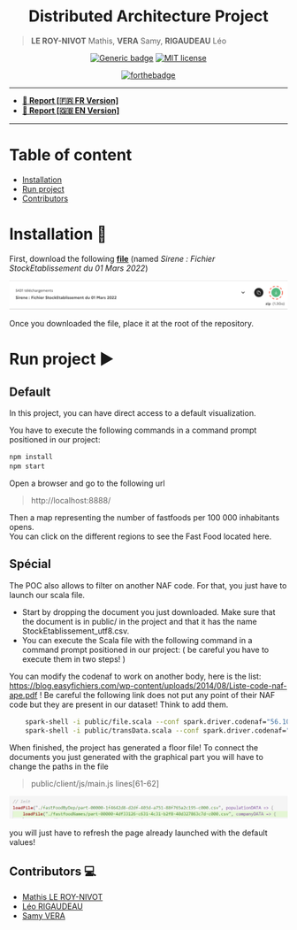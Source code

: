 <h1 align="center">Distributed Architecture Project</h1>

> **LE ROY-NIVOT** Mathis, **VERA** Samy, **RIGAUDEAU** Léo

<div align="center">

[![Generic badge](https://img.shields.io/badge/Contributors-3-green.svg)](https://shields.io/) [![MIT license](https://img.shields.io/badge/License-Apache-blue.svg)](https://github.com/MathisLeRoyNivot/big-data-final-project/main/LICENSE)

[![forthebadge](https://forthebadge.com/images/badges/made-with-javascript.svg)](https://forthebadge.com)

</div>

<hr />

- **[📄 Report [🇫🇷 FR Version]](https://gem-zoo-d8b.notion.site/Architecture-distribu-e-Projet-Fil-Rouge-ed4ea0889c494f29a3d2e2e2d9905940)**
- **[📄 Report [🇬🇧 EN Version]](https://gem-zoo-d8b.notion.site/Distributed-Architecture-Major-Project-2444f67ae49d43c8baa30daf56a07aa6)**

<hr />

# Table of content

- [Installation](#installation)
- [Run project](#scala-execution)
- [Contributors](#contributors)

<div id="installation">

# Installation 🔧

First, download the following **[file](https://www.data.gouv.fr/fr/datasets/base-sirene-des-entreprises-et-de-leurs-etablissements-siren-siret/)** (named *Sirene : Fichier StockEtablissement du 01 Mars 2022*)

<div align="center">

<a href="https://www.data.gouv.fr/fr/datasets/base-sirene-des-entreprises-et-de-leurs-etablissements-siren-siret/">

<img src="./docs/screenshot_data_to_download.png" width=550>

</a>

</div>

Once you downloaded the file, place it at the root of the repository.

</div>

<div id="scala-execution">

# Run project :arrow_forward:
## Default
In this project, you can have direct access to a default visualization. 

You have to execute the following commands in a command prompt positioned in our project: 

```bash
npm install
npm start
```

Open a browser and go to the following url 
>http://localhost:8888/

Then a map representing the number of fastfoods per 100 000 inhabitants opens.   
You can click on the different regions to see the Fast Food located here.

## Spécial
The POC also allows to filter on another NAF code. For that, you just have to launch our scala file.

- Start by dropping the document you just downloaded. Make sure that the document is in public/ in the project and that it has the name StockEtablissement_utf8.csv. 
- You can execute the Scala file with the following command in a command prompt positioned in our project: ( be careful you have to execute them in two steps! )

You can modify the codenaf to work on another body, here is the list: https://blog.easyfichiers.com/wp-content/uploads/2014/08/Liste-code-naf-ape.pdf ! Be careful the following link does not put any point of their NAF code but they are present in our dataset! Think to add them.


```bash
    spark-shell -i public/file.scala --conf spark.driver.codenaf="56.10C"
    spark-shell -i public/transData.scala --conf spark.driver.codenaf="56.10C"
```


When finished, the project has generated a floor file! To connect the documents you just generated with the graphical part you will have to change the paths in the file 

> public/client/js/main.js lines[61-62]

<img src="./docs/screenCode.png" width=550>

you will just have to refresh the page already launched with the default values! 



</div>

<div id="contributors">

## Contributors :computer:

- [Mathis LE ROY-NIVOT](https://github.com/MathisLeRoyNivot "Go to @MathisLeRoyNivot's Github")
- [Léo RIGAUDEAU](https://github.com/leorigaudeau "Go to @leorigaudeau's Github")
- [Samy VERA](https://github.com/samyvera "Go to @samyvera's Github")


</div>